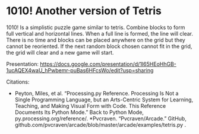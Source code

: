# 1010! Another version of Tetris

1010! Is a simplistic puzzle game similar to tetris. Combine blocks to form full vertical and horizontal lines. When a full line is formed, the line will clear. There is no time and blocks can be placed anywhere on the grid but they cannot be reoriented. If the next random block chosen cannot fit in the grid, the grid will clear and a new game will start.

Presentation:
https://docs.google.com/presentation/d/1I65HEoHhGB-1ucAQEX4waU_hPwbemr-puBas6HFcsWo/edit?usp=sharing

Citations:
* Peyton, Miles, et al. “Processing.py Reference. Processing Is Not a Single Programming Language, but an Arts-Centric System for Learning, Teaching, and Making Visual Form with Code. This Reference Documents Its Python Mode.” Back to Python Mode, py.processing.org/reference/.
*Pvcraven. “Pvcraven/Arcade.” GitHub, github.com/pvcraven/arcade/blob/master/arcade/examples/tetris.py .

